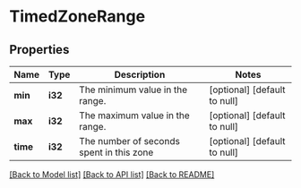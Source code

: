 # TimedZoneRange

## Properties
Name | Type | Description | Notes
------------ | ------------- | ------------- | -------------
**min** | **i32** | The minimum value in the range. | [optional] [default to null]
**max** | **i32** | The maximum value in the range. | [optional] [default to null]
**time** | **i32** | The number of seconds spent in this zone | [optional] [default to null]

[[Back to Model list]](../README.md#documentation-for-models) [[Back to API list]](../README.md#documentation-for-api-endpoints) [[Back to README]](../README.md)


